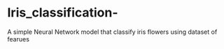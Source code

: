 # Iris_classification-
A simple Neural Network model that classify iris flowers using dataset of fearues 
